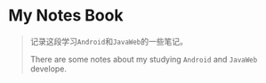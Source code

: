 # My Notes Book

>记录这段学习`Android`和`JavaWeb`的一些笔记。
>
>There are some notes about my studying `Android` and `JavaWeb` develope.
